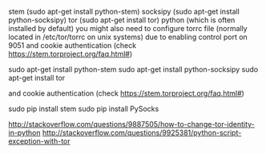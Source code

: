 stem (sudo apt-get install python-stem)
socksipy (sudo apt-get install python-socksipy)
tor (sudo apt-get install tor)
python (which is often installed by default)
you might also need to configure torrc file (normally located in /etc/tor/torrc on unix systems)
due to enabling control port on 9051
and cookie authentication (check https://stem.torproject.org/faq.html#)

sudo apt-get install python-stem
sudo apt-get install python-socksipy
sudo apt-get install tor

and cookie authentication (check https://stem.torproject.org/faq.html#)


 sudo pip install stem
sudo  pip install PySocks


http://stackoverflow.com/questions/9887505/how-to-change-tor-identity-in-python
http://stackoverflow.com/questions/9925381/python-script-exception-with-tor